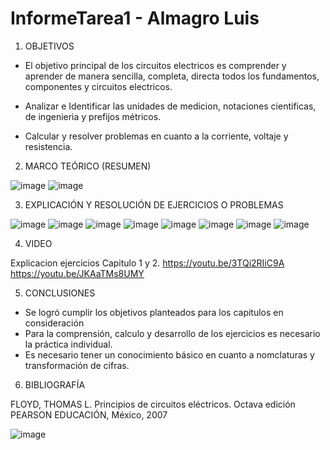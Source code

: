 # InformeTarea1 - Almagro Luis

1. OBJETIVOS

- El objetivo principal de los circuitos electricos es comprender y aprender de manera sencilla, completa, directa todos los fundamentos, componentes y circuitos electricos.

- Analizar e Identificar las unidades de medicion, notaciones cientificas, de ingenieria y prefijos métricos.

- Calcular y resolver problemas en cuanto a la corriente, voltaje y resistencia.

2. MARCO TEÓRICO (RESUMEN)

![image](https://user-images.githubusercontent.com/105899463/170201548-7a3cfbb8-546f-4d3c-9712-43ef9251d7e4.png)
![image](https://user-images.githubusercontent.com/105899463/170204097-044be3cf-b3c7-4965-91b4-d4a8ad6efe94.png)


3. EXPLICACIÓN Y RESOLUCIÓN DE EJERCICIOS O PROBLEMAS

![image](https://user-images.githubusercontent.com/105899463/170204255-0d54b7b8-1ef7-489c-b761-04adcf0d1c35.png)
![image](https://user-images.githubusercontent.com/105899463/170204362-abc89c86-d2cb-4273-a35e-32dcc6ce6371.png)
![image](https://user-images.githubusercontent.com/105899463/170204409-bd91b40b-ff2c-494f-83d6-0b008801567f.png)
![image](https://user-images.githubusercontent.com/105899463/170204477-ca68eb9d-bf42-45d3-af5d-85843712429f.png)
![image](https://user-images.githubusercontent.com/105899463/170204532-ef2a8a4a-d342-489a-9d79-6aa79d1c264d.png)
![image](https://user-images.githubusercontent.com/105899463/170204567-d8b934c6-9a27-4e3a-a09f-80a1f94a370b.png)
![image](https://user-images.githubusercontent.com/105899463/170204627-a9073512-5bd4-4a43-92f1-fd1422f01252.png)
![image](https://user-images.githubusercontent.com/105899463/170204666-5219568b-208f-41c7-96ff-374ed4af782a.png)


4. VIDEO

Explicacion ejercicios Capitulo 1 y 2.
https://youtu.be/3TQi2RIiC9A
https://youtu.be/JKAaTMs8UMY

5. CONCLUSIONES

- Se logró cumplir los objetivos planteados para los capitulos en consideración
- Para la comprensión, calculo y desarrollo de los ejercicios es necesario la práctica individual.
- Es necesario tener un conocimiento básico en cuanto a nomclaturas y transformación de cifras.

6. BIBLIOGRAFÍA

FLOYD, THOMAS L.
Principios de circuitos eléctricos. Octava edición
PEARSON EDUCACIÓN, México, 2007

![image](https://user-images.githubusercontent.com/105899463/170259100-6bbb79cd-4a87-4018-be48-f7fdb716332b.png)



